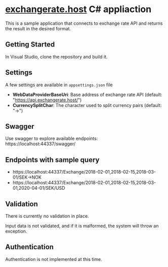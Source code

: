 # [exchangerate.host](https://exchangerate.host/) C# appliaction

This is a sample application that connects to exchange rate API and returns the result in the desired format.
## Getting Started
In Visual Studio, clone the repository and build it.
## Settings
A few settings are available in `appsettings.json` file

- **WebDataProviderBaseUri**: Base address of exchange rate API (default: "https://api.exchangerate.host/")
- **CurrencySplitChar**: The character used to split currency pairs (default: "->")
## Swagger
Use swagger to explore available endpoints: https://localhost:44337/swagger/
## Endpoints with sample query
- https://localhost:44337/Exchange/2018-02-01,2018-02-15,2018-03-01/SEK->NOK
- https://localhost:44337/Exchange/2018-02-01,2018-02-15,2018-03-01,2020-04-01/SEK/USD
## Validation
There is currently no validation in place.

Input data is not validated, and if it is malformed, the system will throw an exception.
## Authentication
Authentication is not implemented at this time.

